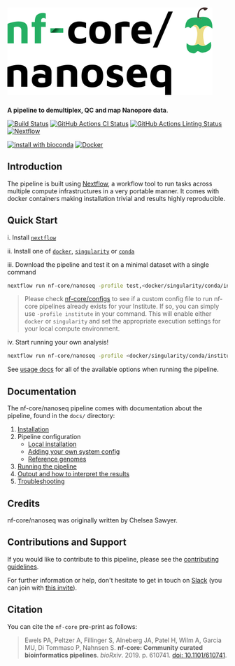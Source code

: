 # ![nf-core/nanoseq](docs/images/nf-core-nanoseq_logo.png)

**A pipeline to demultiplex, QC and map Nanopore data**.

[![Build Status](https://travis-ci.com/nf-core/nanoseq.svg?branch=master)](https://travis-ci.com/nf-core/nanoseq)
[![GitHub Actions CI Status](https://github.com/nf-core/nanoseq/workflows/nf-core%20CI/badge.svg)](https://github.com/nf-core/nanoseq/actions)
[![GitHub Actions Linting Status](https://github.com/nf-core/nanoseq/workflows/nf-core%20linting/badge.svg)](https://github.com/nf-core/nanoseq/actions)
[![Nextflow](https://img.shields.io/badge/nextflow-%E2%89%A519.10.0-brightgreen.svg)](https://www.nextflow.io/)

[![install with bioconda](https://img.shields.io/badge/install%20with-bioconda-brightgreen.svg)](http://bioconda.github.io/)
[![Docker](https://img.shields.io/docker/automated/nfcore/nanoseq.svg)](https://hub.docker.com/r/nfcore/nanoseq)

## Introduction

The pipeline is built using [Nextflow](https://www.nextflow.io), a workflow tool to run tasks across multiple compute infrastructures in a very portable manner. It comes with docker containers making installation trivial and results highly reproducible.

## Quick Start

i. Install [`nextflow`](https://nf-co.re/usage/installation)

ii. Install one of [`docker`](https://docs.docker.com/engine/installation/), [`singularity`](https://www.sylabs.io/guides/3.0/user-guide/) or [`conda`](https://conda.io/miniconda.html)

iii. Download the pipeline and test it on a minimal dataset with a single command

```bash
nextflow run nf-core/nanoseq -profile test,<docker/singularity/conda/institute>
```

> Please check [nf-core/configs](https://github.com/nf-core/configs#documentation) to see if a custom config file to run nf-core pipelines already exists for your Institute. If so, you can simply use `-profile institute` in your command. This will enable either `docker` or `singularity` and set the appropriate execution settings for your local compute environment.

iv. Start running your own analysis!

<!-- TODO nf-core: Update the default command above used to run the pipeline -->

```bash
nextflow run nf-core/nanoseq -profile <docker/singularity/conda/institute> --reads '*_R{1,2}.fastq.gz' --genome GRCh37
```

See [usage docs](docs/usage.md) for all of the available options when running the pipeline.

## Documentation

The nf-core/nanoseq pipeline comes with documentation about the pipeline, found in the `docs/` directory:

1. [Installation](https://nf-co.re/usage/installation)
2. Pipeline configuration
    * [Local installation](https://nf-co.re/usage/local_installation)
    * [Adding your own system config](https://nf-co.re/usage/adding_own_config)
    * [Reference genomes](https://nf-co.re/usage/reference_genomes)
3. [Running the pipeline](docs/usage.md)
4. [Output and how to interpret the results](docs/output.md)
5. [Troubleshooting](https://nf-co.re/usage/troubleshooting)

<!-- TODO nf-core: Add a brief overview of what the pipeline does and how it works -->

## Credits

nf-core/nanoseq was originally written by Chelsea Sawyer.

## Contributions and Support

If you would like to contribute to this pipeline, please see the [contributing guidelines](.github/CONTRIBUTING.md).

For further information or help, don't hesitate to get in touch on [Slack](https://nfcore.slack.com/channels/nanoseq) (you can join with [this invite](https://nf-co.re/join/slack)).

## Citation

<!-- TODO nf-core: Add citation for pipeline after first release. Uncomment lines below and update Zenodo doi. -->
<!-- If you use  nf-core/nanoseq for your analysis, please cite it using the following doi: [10.5281/zenodo.XXXXXX](https://doi.org/10.5281/zenodo.XXXXXX) -->

You can cite the `nf-core` pre-print as follows:  

> Ewels PA, Peltzer A, Fillinger S, Alneberg JA, Patel H, Wilm A, Garcia MU, Di Tommaso P, Nahnsen S. **nf-core: Community curated bioinformatics pipelines**. *bioRxiv*. 2019. p. 610741. [doi: 10.1101/610741](https://www.biorxiv.org/content/10.1101/610741v1).
